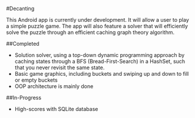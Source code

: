 #Decanting

This Android app is currently under development. It will allow a user to play a simple puzzle game. The app will also feature a solver that will efficiently solve the puzzle through an efficient caching graph theory algorithm.

##Completed
* Solution solver, using a top-down dynamic programming approach by caching states through a BFS (Bread-First-Search) in a HashSet, such that you never revisit the same state.
* Basic game graphics, including buckets and swiping up and down to fill or empty buckets
* OOP architecture is mainly done

##In-Progress
* High-scores with SQLite database